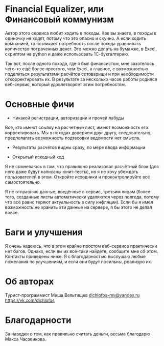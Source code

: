 Financial Equalizer, или Финансовый коммунизм
=============================================

Автор этого сервиса любит ходить в походы. Как вы знаете, в походы в одиночку
не ходят, потому что это опасно и скучно. А если ходить компанией, то возникает
потребность после похода уравнивать количество потраченных денег. Это можно
делать на бумажке, в Excel, скриптом на python и даже использовать 1С-бухгалтерию.

Так вот, после одного похода, где я был финансистом, мне захотелось чего-то
ещё более простого, чем Excel, а главное, с возможностью поделиться
результатами расчётов сотоварищи и при необходимости откорректировать их. В результате за несколько часов работы родился веб-сервис, который удовлетворяет этим потребностям.

Основные фичи
=============
* Никакой регистрации, авторизации и прочей лабуды

Все, кто имеют ссылку на расчётный лист, имеют возможность его корректировать. Мы в походах доверяем друг другу, следовательно, предполагать возможность подтасовки ведомости нет смысла.

* Результаты расчётов видны сразу, по мере ввода информации

* Открытый исходный код

Я не сомневаюсь в том, что правильно реализовал расчётный блок (для него даже будут написаны юнит-тесты), но я не хочу убеждать пользователей в этом. Откройте исходники и проконтролируйте всё самостоятельно.

Я не отправляю данные, введённые в сервис, третьим лицам (более того, созданные листы автоматически удаляются через полгода, потому что всё равно теряют актуальность в силу инфляции). Если бы я имел возможность не хранить эти данные на сервере, я бы этого не делал вовсе.

Баги и улучшения
================
Я очень надеюсь, что в этом крайне простом веб-сервисе практически нет багов. Однако, если вы их всё-таки найдёте, сообщите мне об этом. Контакты приведены ниже. Я с благодарностью выслушаю любые пожелания по улучшениям, и если они будут посильны, реализую их.

Об авторах
==========
Турист-программист Миша Вельтищев <dichlofos-mv@yandex.ru>
https://vk.com/dichlofos

Благодарности
=============
За наводки о том, как правильно считать деньги, весьма благодарю Макса
Часовикова.
